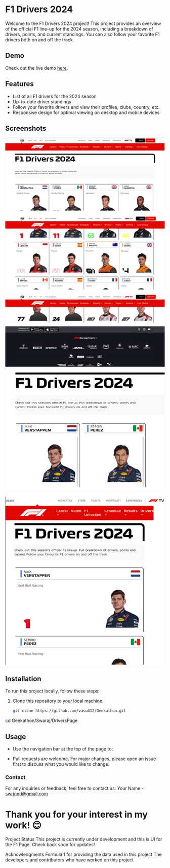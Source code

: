 # F1 Drivers 2024

Welcome to the F1 Drivers 2024 project! This project provides an overview of the official F1 line-up for the 2024 season, including a breakdown of drivers, points, and current standings. You can also follow your favorite F1 drivers both on and off the track.

## Demo

Check out the live demo [here](https://vasu412.github.io/Geekathon/).

## Features

- List of all F1 drivers for the 2024 season
- Up-to-date driver standings
- Follow your favorite drivers and view their profiles, clubs, country, etc.
- Responsive design for optimal viewing on desktop and mobile devices

## Screenshots

![Homepage Screenshot](https://github.com/vasu412/Geekathon/blob/main/Swaraj/DriversPage/ScreenShots/1.png)

![Screenshot](https://github.com/vasu412/Geekathon/blob/main/Swaraj/DriversPage/ScreenShots/2.png)

![Screenshot](https://github.com/vasu412/Geekathon/blob/main/Swaraj/DriversPage/ScreenShots/3.png)

![Screenshot](https://github.com/vasu412/Geekathon/blob/main/Swaraj/DriversPage/ScreenShots/tab.png)

![Screenshot](https://github.com/vasu412/Geekathon/blob/main/Swaraj/DriversPage/ScreenShots/phone.png)

## Installation

To run this project locally, follow these steps:

1. Clone this repository to your local machine:

   ```bash
   git clone https://github.com/vasu412/Geekathon.git

cd Geekathon/Swaraj/DriversPage


## Usage
- Use the navigation bar at the top of the page to:

- Pull requests are welcome. For major changes, please open an issue first to discuss what you would like to change.

### Contact
For any inquiries or feedback, feel free to contact us:
Your Name - swrjnnd@gmail.com

# Thank you for your interest in my work! 😊
Project Status
This project is currently under development and this is UI for the F1 Page. Check back soon for updates!

Acknowledgments
Formula 1 for providing the data used in this project
The developers and contributors who have worked on this project
